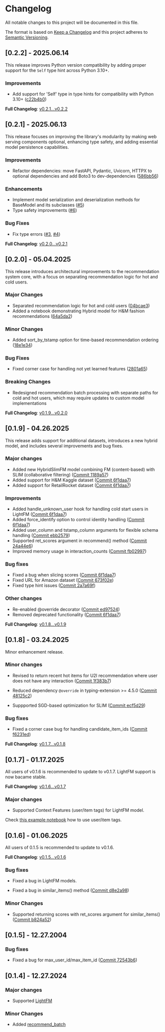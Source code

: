# Changelog

All notable changes to this project will be documented in this file.

The format is based on [Keep a Changelog](https://keepachangelog.com/en/1.0.0/) 
and this project adheres to [Semantic Versioning](https://semver.org/spec/v2.0.0.html).

## [0.2.2] - 2025.06.14

This release improves Python version compatibility by adding proper support for the `Self` type hint across Python 3.10+.

### Improvements

* Add support for 'Self' type in type hints for compatibility with Python 3.10+ ([c22b4b0](https://github.com/myui/rtrec/commit/c22b4b0))

**Full Changelog**: [v0.2.1...v0.2.2](https://github.com/myui/rtrec/compare/v0.2.1...v0.2.2)

## [0.2.1] - 2025.06.13

This release focuses on improving the library's modularity by making web serving components optional, enhancing type safety, and adding essential model persistence capabilities.

### Improvements

* Refactor dependencies: move FastAPI, Pydantic, Uvicorn, HTTPX to optional dependencies and add Boto3 to dev-dependencies ([586bb56](https://github.com/myui/rtrec/commit/586bb56))

### Enhancements

* Implement model serialization and deserialization methods for BaseModel and its subclasses ([#5](https://github.com/myui/rtrec/pull/5))
* Type safety improvements ([#6](https://github.com/myui/rtrec/pull/6))

### Bug Fixes

* Fix type errors ([#3](https://github.com/myui/rtrec/pull/3), [#4](https://github.com/myui/rtrec/pull/4))

**Full Changelog**: [v0.2.0...v0.2.1](https://github.com/myui/rtrec/compare/v0.2.0...v0.2.1)

## [0.2.0] - 05.04.2025

This release introduces architectural improvements to the recommendation system core, with a focus on separating recommendation logic for hot and cold users.

### Major Changes

* Separated recommendation logic for hot and cold users ([04bcae3](https://github.com/myui/rtrec/commit/04bcae38f52c6d95541d4097edaf37c8e16745c3))
* Added a notebook demonstrating Hybrid model for H&M fashion recommendations ([64a5da2](https://github.com/myui/rtrec/commit/64a5da2850b5e21fbd2d2947c0996ed1f967d33a))

### Minor Changes

* Added sort_by_tstamp option for time-based recommendation ordering ([18e1e34](https://github.com/myui/rtrec/commit/18e1e342f983915f952513dfe851c370c1c9f6d0))

### Bug Fixes

* Fixed corner case for handling not yet learned features ([2801a65](https://github.com/myui/rtrec/commit/2801a65e240082caa295c94579b3c08fe9ed716c))

### Breaking Changes

* Redesigned recommendation batch processing with separate paths for cold and hot users, which may require updates to custom model implementations

**Full Changelog**: [v0.1.9...v0.2.0](https://github.com/myui/rtrec/compare/v0.1.9...v0.2.0)

## [0.1.9] - 04.26.2025

This release adds support for additional datasets, introduces a new hybrid model, and includes several improvements and bug fixes.

### Major changes

* Added new HybridSlimFM model combining FM (content-based) with SLIM (collaborative filtering) ([Commit 1189a57](https://github.com/myui/rtrec/commit/1189a57175bb74b21823faf047932489a09d8bfe))
* Added support for H&M Kaggle dataset ([Commit 6f1daa7](https://github.com/myui/rtrec/commit/6f1daa785e997f872c467f254bc5c148548f10b3))
* Added support for RetailRocket dataset ([Commit 6f1daa7](https://github.com/myui/rtrec/commit/6f1daa785e997f872c467f254bc5c148548f10b3))

### Improvements

* Added handle_unknown_user hook for handling cold start users in LightFM ([Commit 6f1daa7](https://github.com/myui/rtrec/commit/6f1daa785e997f872c467f254bc5c148548f10b3))
* Added force_identify option to control identity handling ([Commit 6f1daa7](https://github.com/myui/rtrec/commit/6f1daa785e997f872c467f254bc5c148548f10b3))
* Added user_column and tstamp_column arguments for flexible schema handling ([Commit ebb2579](https://github.com/myui/rtrec/commit/ebb2579d0b1dd41f874076cf959002626dfafb85))
* Supported ret_scores argument in recommend() method ([Commit 24a44e6](https://github.com/myui/rtrec/commit/24a44e656a860f9206f340cef74a01fabfc4d280))
* Improved memory usage in interaction_counts ([Commit fb02997](https://github.com/myui/rtrec/commit/fb02997ed46dd3e2a4deef0f412bac6790cc9c27))

### Bug fixes

* Fixed a bug when slicing scores ([Commit 6f1daa7](https://github.com/myui/rtrec/commit/6f1daa785e997f872c467f254bc5c148548f10b3))
* Fixed URL for Amazon dataset ([Commit 673f02e](https://github.com/myui/rtrec/commit/673f02e17b45ba7b82a31c42a24ba9e05de821e9))
* Fixed type hint issues ([Commit 2a7a69f](https://github.com/myui/rtrec/commit/2a7a69f12a59c6ccae3c7d6e0d76e2d3faacf076))

### Other changes

* Re-enabled @override decorator ([Commit ed97524](https://github.com/myui/rtrec/commit/ed9752413b21fba8186cb7fd2b3284f0284a6ec9))
* Removed deprecated functionality ([Commit 6f1daa7](https://github.com/myui/rtrec/commit/6f1daa785e997f872c467f254bc5c148548f10b3))

**Full Changelog**: [v0.1.8...v0.1.9](https://github.com/myui/rtrec/compare/v0.1.8...v0.1.9)

## [0.1.8] - 03.24.2025

Minor enhancement release.

### Minor changes

* Revised to return recent hot items for U2I recommendation where user does not have any interaction ([Commit 1f383b7](https://github.com/myui/rtrec/commit/1f383b755093fc9636480bc8166fb68ccff615e8
))

* Reduced dependency `@override` in typing-extension >= 4.5.0 ([Commit 48125c2](https://github.com/myui/rtrec/commit/48125c25bed0340852cf749587607842cb62b34d))

* Suppported SGD-based optimization for SLIM ([Commit ecf5d29](https://github.com/myui/rtrec/commit/ecf5d2942a8649005b1ffbad87391356e52182f0))

### Bug fixes

* Fixed a corner case bug for handling candidate_item_ids ([Commit f6231ed](https://github.com/myui/rtrec/commit/f6231ed51816a2e1e11954bbad0becfc56992e61))

**Full Changelog**: [v0.1.7...v0.1.8](https://github.com/myui/rtrec/compare/v0.1.7...v0.1.8)

## [0.1.7] - 01.17.2025

All users of v0.1.6 is recommended to update to v0.1.7.
LightFM support is now bacame stable.

**Full Changelog**: [v0.1.6...v0.1.7](https://github.com/myui/rtrec/compare/v0.1.6...v0.1.7)

### Major changes

* Supported Context Features (user/item tags) for LightFM model.

Check [this example notebook](https://github.com/myui/rtrec/blob/main/notebooks/rtrec-movielens-with-features.ipynb) how to use user/item tags.

## [0.1.6] - 01.06.2025

All users of 0.1.5 is recommended to update to v0.1.6.

**Full Changelog**: [v0.1.5...v0.1.6](https://github.com/myui/rtrec/compare/v0.1.5...v0.1.6)

### Bug fixes

* Fixed a bug in LightFM models.

* Fixed a bug in similar_items() method ([Commit d8e2a98](https://github.com/myui/rtrec/commit/d8e2a98e6ef757259b8bd874c1c7464de1830dc6))

### Minor Changes

* Supported returning scores with ret_scores argument for similar_items() ([Commit b824a52](https://github.com/myui/rtrec/commit/b824a525708d6c704f7213b8c10b7fb5801dead3))

## [0.1.5] - 12.27.2004

### Bug fixes 

* Fixed a bug for max\_user\_id/max\_item\_id ([Commit 72543b6](https://github.com/myui/rtrec/commit/72543b6f7956f49a960a7ded382c3d7f5752e8d7))

## [0.1.4] - 12.27.2024

### Major changes

* Supported [LightFM](https://github.com/lyst/lightfm)

### Minor Changes

* Added [recommend\_batch](https://github.com/myui/rtrec/commit/7f7f857e810e374648081770eca00743579247c9)
